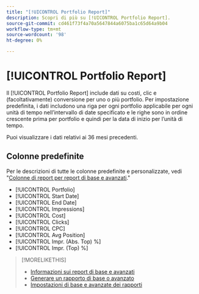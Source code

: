 ```yaml
---
title: "[!UICONTROL Portfolio Report]"
description: Scopri di più su [!UICONTROL Portfolio Report].
source-git-commit: cd461f73f4a70a5647844a6075ba1c65d64a9b04
workflow-type: tm+mt
source-wordcount: '98'
ht-degree: 0%

---
```


# [!UICONTROL Portfolio Report]

Il [!UICONTROL Portfolio Report] include dati su costi, clic e (facoltativamente) conversione per uno o più portfolio. Per impostazione predefinita, i dati includono una riga per ogni portfolio applicabile per ogni unità di tempo nell’intervallo di date specificato e le righe sono in ordine crescente prima per portfolio e quindi per la data di inizio per l’unità di tempo.

Puoi visualizzare i dati relativi ai 36 mesi precedenti.

## Colonne predefinite

Per le descrizioni di tutte le colonne predefinite e personalizzate, vedi &quot;[Colonne di report per report di base e avanzati](basic-advanced-report-columns.md).&quot;

* [!UICONTROL Portfolio]
* [!UICONTROL Start Date]
* [!UICONTROL End Date]
* [!UICONTROL Impressions]
* [!UICONTROL Cost]
* [!UICONTROL Clicks]
* [!UICONTROL CPC]
* [!UICONTROL Avg Position]
* [!UICONTROL Impr. (Abs. Top) %]
* [!UICONTROL Impr. (Top) %]

>[!MORELIKETHIS]
>
>* [Informazioni sui report di base e avanzati](basic-advanced-report-about.md)
>* [Generare un rapporto di base o avanzato](basic-advanced-report-generate.md)
>* [Impostazioni di base e avanzate dei rapporti](basic-advanced-report-settings.md)

